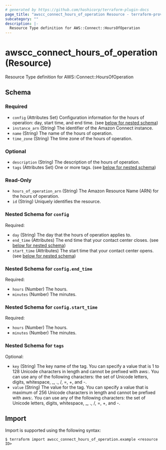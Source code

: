 ```yaml
---
# generated by https://github.com/hashicorp/terraform-plugin-docs
page_title: "awscc_connect_hours_of_operation Resource - terraform-provider-awscc"
subcategory: ""
description: |-
  Resource Type definition for AWS::Connect::HoursOfOperation
---
```


# awscc_connect_hours_of_operation (Resource)

Resource Type definition for AWS::Connect::HoursOfOperation



<!-- schema generated by tfplugindocs -->
## Schema

### Required

- `config` (Attributes Set) Configuration information for the hours of operation: day, start time, and end time. (see [below for nested schema](#nestedatt--config))
- `instance_arn` (String) The identifier of the Amazon Connect instance.
- `name` (String) The name of the hours of operation.
- `time_zone` (String) The time zone of the hours of operation.

### Optional

- `description` (String) The description of the hours of operation.
- `tags` (Attributes Set) One or more tags. (see [below for nested schema](#nestedatt--tags))

### Read-Only

- `hours_of_operation_arn` (String) The Amazon Resource Name (ARN) for the hours of operation.
- `id` (String) Uniquely identifies the resource.

<a id="nestedatt--config"></a>
### Nested Schema for `config`

Required:

- `day` (String) The day that the hours of operation applies to.
- `end_time` (Attributes) The end time that your contact center closes. (see [below for nested schema](#nestedatt--config--end_time))
- `start_time` (Attributes) The start time that your contact center opens. (see [below for nested schema](#nestedatt--config--start_time))

<a id="nestedatt--config--end_time"></a>
### Nested Schema for `config.end_time`

Required:

- `hours` (Number) The hours.
- `minutes` (Number) The minutes.


<a id="nestedatt--config--start_time"></a>
### Nested Schema for `config.start_time`

Required:

- `hours` (Number) The hours.
- `minutes` (Number) The minutes.



<a id="nestedatt--tags"></a>
### Nested Schema for `tags`

Optional:

- `key` (String) The key name of the tag. You can specify a value that is 1 to 128 Unicode characters in length and cannot be prefixed with aws:. You can use any of the following characters: the set of Unicode letters, digits, whitespace, _, ., /, =, +, and -.
- `value` (String) The value for the tag. You can specify a value that is maximum of 256 Unicode characters in length and cannot be prefixed with aws:. You can use any of the following characters: the set of Unicode letters, digits, whitespace, _, ., /, =, +, and -.

## Import

Import is supported using the following syntax:

```shell
$ terraform import awscc_connect_hours_of_operation.example <resource ID>
```
